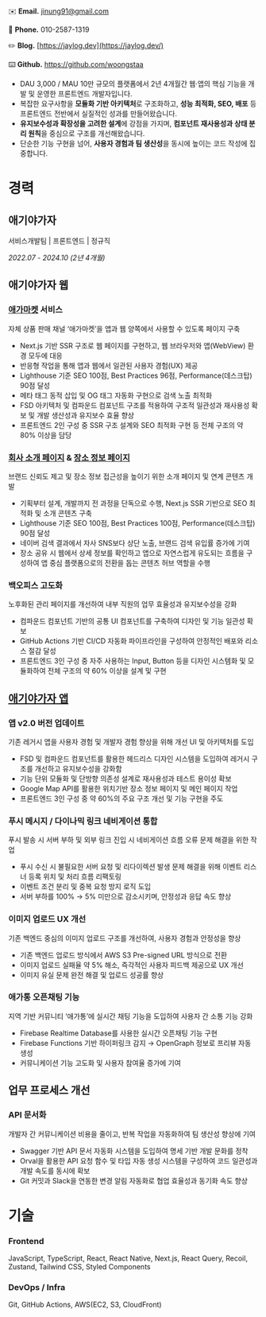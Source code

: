 ✉️ **Email.** jinung91@gmail.com

📱 **Phone.** 010-2587-1319

✏️ **Blog.** [https://jaylog.dev](https://jaylog.dev/)

⌨️ **Github.** https://github.com/woongstaa

- DAU 3,000 / MAU 10만 규모의 플랫폼에서 2년 4개월간 웹·앱의 핵심 기능을 개발 및 운영한 프론트엔드 개발자입니다.
- 복잡한 요구사항을 **모듈화 기반 아키텍처**로 구조화하고, **성능 최적화, SEO, 배포** 등 프론트엔드 전반에서 실질적인 성과를 만들어왔습니다.
- **유지보수성과 확장성을 고려한 설계**에 강점을 가지며, **컴포넌트 재사용성과 상태 분리 원칙**을 중심으로 구조를 개선해왔습니다.
- 단순한 기능 구현을 넘어, **사용자 경험과 팀 생산성**을 동시에 높이는 코드 작성에 집중합니다.

# 경력

## **애기야가자**

서비스개발팀 | 프론트엔드 | 정규직

_2022.07 - 2024.10 (2년 4개월)_

## **애기야가자 웹**

### [애가마켓](https://babygo.kr/store) 서비스

자체 상품 판매 채널 ‘애가마켓’을 앱과 웹 양쪽에서 사용할 수 있도록 페이지 구축

- Next.js 기반 SSR 구조로 웹 페이지를 구현하고, 웹 브라우저와 앱(WebView) 환경 모두에 대응
- 반응형 작업을 통해 앱과 웹에서 일관된 사용자 경험(UX) 제공
- Lighthouse 기준 SEO 100점, Best Practices 96점, Performance(데스크탑) 90점 달성
- 메타 태그 동적 삽입 및 OG 태그 자동화 구현으로 검색 노출 최적화
- FSD 아키텍처 및 컴파운드 컴포넌트 구조를 적용하여 구조적 일관성과 재사용성 확보 및 개발 생산성과 유지보수 효율 향상
- 프론트엔드 2인 구성 중 SSR 구조 설계와 SEO 최적화 구현 등 전체 구조의 약 80% 이상을 담당

### [회사 소개 페이지](http://babygo.kr) & [장소 정보 페이지](https://babygo.kr/place/39580040-de45-4047-892e-182dc977b10e)

브랜드 신뢰도 제고 및 장소 정보 접근성을 높이기 위한 소개 페이지 및 연계 콘텐츠 개발

- 기획부터 설계, 개발까지 전 과정을 단독으로 수행, Next.js SSR 기반으로 SEO 최적화 및 소개 콘텐츠 구축
- Lighthouse 기준 SEO 100점, Best Practices 100점, Performance(데스크탑) 90점 달성
- 네이버 검색 결과에서 자사 SNS보다 상단 노출, 브랜드 검색 유입률 증가에 기여
- 장소 공유 시 웹에서 상세 정보를 확인하고 앱으로 자연스럽게 유도되는 흐름을 구성하여 앱 중심 플랫폼으로의 전환을 돕는 콘텐츠 허브 역할을 수행

### 백오피스 고도화

노후화된 관리 페이지를 개선하여 내부 직원의 업무 효율성과 유지보수성을 강화

- 컴파운드 컴포넌트 기반의 공통 UI 컴포넌트를 구축하여 디자인 및 기능 일관성 확보
- GitHub Actions 기반 CI/CD 자동화 파이프라인을 구성하여 안정적인 배포와 리소스 절감 달성
- 프론트엔드 3인 구성 중 자주 사용하는 Input, Button 등을 디자인 시스템화 및 모듈화하여 전체 구조의 약 60% 이상을 설계 및 구현

## [**애기야가자 앱**](https://apps.apple.com/kr/app/%EC%95%A0%EA%B8%B0%EC%95%BC%EA%B0%80%EC%9E%90-%ED%82%A4%EC%A6%88-%EC%97%AC%ED%96%89-%EB%86%80%EC%9D%B4-%ED%95%AB%ED%94%8C-%EC%A0%95%EB%B3%B4-%EC%9C%A1%EC%95%84%EC%95%B1/id1479205228)

### 앱 v2.0 버전 업데이트

기존 레거시 앱을 사용자 경험 및 개발자 경험 향상을 위해 개선 UI 및 아키텍처를 도입

- FSD 및 컴파운드 컴포넌트를 활용한 헤드리스 디자인 시스템을 도입하여 레거시 구조를 개선하고 유지보수성을 강화함
- 기능 단위 모듈화 및 단방향 의존성 설계로 재사용성과 테스트 용이성 확보
- Google Map API를 활용한 위치기반 장소 정보 페이지 및 메인 페이지 작업
- 프론트엔드 3인 구성 중 약 60%의 주요 구조 개선 및 기능 구현을 주도

### 푸시 메시지 / 다이나믹 링크 네비게이션 통합

푸시 발송 시 서버 부하 및 외부 링크 진입 시 네비게이션 흐름 오류 문제 해결을 위한 작업

- 푸시 수신 시 불필요한 서버 요청 및 리다이렉션 발생 문제 해결을 위해 이벤트 리스너 등록 위치 및 처리 흐름 리팩토링
- 이벤트 조건 분리 및 중복 요청 방지 로직 도입
- 서버 부하를 100% → 5% 미만으로 감소시키며, 안정성과 응답 속도 향상

### 이미지 업로드 UX 개선

기존 백엔드 중심의 이미지 업로드 구조를 개선하여, 사용자 경험과 안정성을 향상

- 기존 백엔드 업로드 방식에서 AWS S3 Pre-signed URL 방식으로 전환
- 이미지 업로드 실패율 약 5% 해소, 즉각적인 사용자 피드백 제공으로 UX 개선
- 이미지 유실 문제 완전 해결 및 업로드 성공률 향상

### 애가통 오픈채팅 기능

지역 기반 커뮤니티 ‘애가통’에 실시간 채팅 기능을 도입하여 사용자 간 소통 기능 강화

- Firebase Realtime Database를 사용한 실시간 오픈채팅 기능 구현
- Firebase Functions 기반 하이퍼링크 감지 → OpenGraph 정보로 프리뷰 자동 생성
- 커뮤니케이션 기능 고도화 및 사용자 참여율 증가에 기여

## 업무 프로세스 개선

### API 문서화

개발자 간 커뮤니케이션 비용을 줄이고, 반복 작업을 자동화하여 팀 생산성 향상에 기여

- Swagger 기반 API 문서 자동화 시스템을 도입하여 명세 기반 개발 문화를 정착
- Orval을 활용한 API 요청 함수 및 타입 자동 생성 시스템을 구성하여 코드 일관성과 개발 속도를 동시에 확보
- Git 커밋과 Slack을 연동한 변경 알림 자동화로 협업 효율성과 동기화 속도 향상

# 기술

### Frontend

JavaScript, TypeScript, React, React Native, Next.js, React Query, Recoil, Zustand, Tailwind CSS, Styled Components

### DevOps / Infra

Git, GitHub Actions, AWS(EC2, S3, CloudFront)

